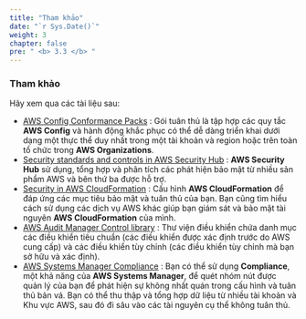 ```yaml
---
title: "Tham khảo"
date: "`r Sys.Date()`"
weight: 3
chapter: false
pre: " <b> 3.3 </b> "
---
```


### Tham khảo

Hãy xem qua các tài liệu sau:

- [AWS Config Conformance Packs](https://docs.aws.amazon.com/config/latest/developerguide/conformance-packs.html) : Gói tuân thủ là tập hợp các quy tắc **AWS Config** và hành động khắc phục có thể dễ dàng triển khai dưới dạng một thực thể duy nhất trong một tài khoản và region hoặc trên toàn tổ chức trong **AWS Organizations**.
- [Security standards and controls in AWS Security Hub](https://docs.aws.amazon.com/securityhub/latest/userguide/securityhub-standards.html) : **AWS Security Hub** sử dụng, tổng hợp và phân tích các phát hiện bảo mật từ nhiều sản phẩm AWS và bên thứ ba được hỗ trợ.
- [Security in AWS CloudFormation](https://docs.aws.amazon.com/AWSCloudFormation/latest/UserGuide/security.html) : Cấu hình **AWS CloudFormation** để đáp ứng các mục tiêu bảo mật và tuân thủ của bạn. Bạn cũng tìm hiểu cách sử dụng các dịch vụ AWS khác giúp bạn giám sát và bảo mật tài nguyên **AWS CloudFormation** của mình.
- [AWS Audit Manager Control library](https://docs.aws.amazon.com/audit-manager/latest/userguide/control-library.html) : Thư viện điều khiển chứa danh mục các điều khiển tiêu chuẩn (các điều khiển được xác định trước do AWS cung cấp) và các điều khiển tùy chỉnh (các điều khiển tùy chỉnh mà bạn sở hữu và xác định).
- [AWS Systems Manager Compliance](https://docs.aws.amazon.com/systems-manager/latest/userguide/systems-manager-compliance.html) : Bạn có thể sử dụng **Compliance**, một khả năng của **AWS Systems Manager**, để quét nhóm nút được quản lý của bạn để phát hiện sự không nhất quán trong cấu hình và tuân thủ bản vá. Bạn có thể thu thập và tổng hợp dữ liệu từ nhiều tài khoản và Khu vực AWS, sau đó đi sâu vào các tài nguyên cụ thể không tuân thủ.
